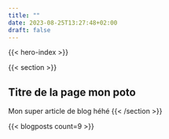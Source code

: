 ```yaml
---
title: ""
date: 2023-08-25T13:27:48+02:00
draft: false
---
```


{{< hero-index >}}

{{< section >}}

## Titre de la page mon poto

Mon super article de blog héhé
{{< /section >}}

{{< blogposts count=9 >}}
